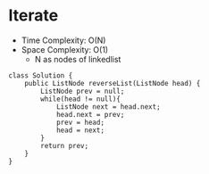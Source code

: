 # Iterate
* Time Complexity: O(N)
* Space Complexity: O(1)
	* N as nodes of linkedlist
```
class Solution {
    public ListNode reverseList(ListNode head) {
        ListNode prev = null;
        while(head != null){
            ListNode next = head.next;
            head.next = prev;
            prev = head;
            head = next;
        }  
        return prev;
    }
}
```